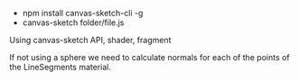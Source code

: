 - npm install canvas-sketch-cli -g
- canvas-sketch folder/file.js


Using canvas-sketch API, shader, fragment

If not using a sphere we need to calculate normals for each of the points of the LineSegments material.
